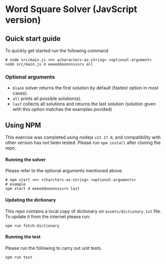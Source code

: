 # Word Square Solver (JavScript version)

## Quick start guide
To quickly get started run the following command
```
# node src/main.js <n> ≤characters-as-string> <optional-argument>
node src/main.js 4 eeeeddoonnnsssrv all
```

### Optional arguments
- `blank` solver returns the first solution by default (fastest option in most cases). 
- `all` prints all possible solution(s).
- `last` collects all solutions and returns the last solution (solution given with this option matches the examples povided)

## Using NPM
This exercise was completed using nodejs `v22.17.0`, and compatibility with other version has not been tested.
Please run `npm install` after cloning the repo. 

#### Running the solver 
Please refer to the optional arguments mentioned above.
```
# npm start <n> <charcters-as-string> <optional-arguments>
# example
npm start 4 eeeeddoonnnsssrv last
```

#### Updating the dictionary
This repo contains a local copy of dictionary on `assets/dictionary.txt` file. To update it from the internet please run:
```
npm run fetch-dictionary
```

#### Running the test
Please run the following to carry out unit tests. 
```
npm run test
```


